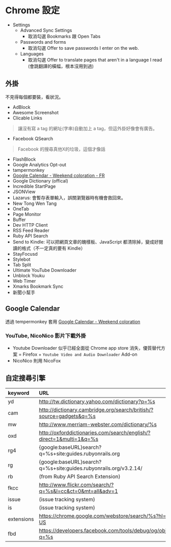 # Chrome 設定
* Settings
  * Advanced Sync Settings
    * 取消勾選 Bookmarks 跟 Open Tabs
  * Passwords and forms
    * 取消勾選 Offer to save passwords I enter on the web.
  * Languages
    * 取消勾選 Offer to translate pages that aren't in a language I read (會跳翻譯的橫幅，根本沒用到過)

## 外掛
不見得每個都要裝，看狀況。

* AdBlock
* Awesome Screenshot
* Clicable Links
> 讓沒有寫 a tag 的網址(字串)自動加上 a tag，但這外掛好像會有廣告。
* Facebook QSearch
> Facebook 的搜尋真他X的垃圾，這個才像話
* FlashBlock
* Google Analytics Opt-out
* tampermonkey
* [Google Calendar - Weekend coloration - FR](http://userscripts.org/scripts/show/77649)
* Google Dictionary (offical)
* Incredible StartPage
* JSONView
* Lazarus: 會暫存表單輸入，誤關瀏覽器時有機會救回來。
* New Tong Wen Tang
* OneTab
* Page Monitor
* Buffer
* Dev HTTP Client
* RSS Feed Reader
* Ruby API Search
* Send to Kindle: 可以把網頁文章的醜樣板、JavaScript 都清除掉，變成好閱讀的格式（不一定真的要有 Kindle）
* StayFocusd
* Stylebot
* Tab Split
* Ultimate YouTube Downloader
* Unblock Youku
* Web Timer
* Xmarks Bookmark Sync
* 新聞小幫手

## Google Calendar

透過 tempermonkey 套用 [Google Calendar - Weekend coloration](http://userscripts.org/scripts/source/77648.user.js)

### YouTube, NicoNico 影片下載外掛

* Youtube Downloader 似乎已經全面從 Chrome app store 消失，優質替代方案 = Firefox + `Youtube Video and Audio Downloader` Add-on
* NicoNico 則用 NicoFox


## 自定搜尋引擎

|keyword      |URL                                                                  |
|:------------|:--------------------------------------------------------------------|
| yd          | http://tw.dictionary.yahoo.com/dictionary?p=%s                      |
| cam         | http://dictionary.cambridge.org/search/british/?source=gadgets&q=%s |
| mw          | http://www.merriam-webster.com/dictionary/%s                        |
| oxd         | http://oxforddictionaries.com/search/english/?direct=1&multi=1&q=%s |
| rg4         | {google:baseURL}search?q=%s+site:guides.rubyonrails.org             |
| rg          | {google:baseURL}search?q=%s+site:guides.rubyonrails.org/v3.2.14/    |
| rb          | (from Ruby API Search Extension)                                    |
| fkcc        | http://www.flickr.com/search/?q=%s&l=cc&ct=0&mt=all&adv=1           |
| issue       | (issue tracking system)                                             |
| is          | (issue tracking system)                                             |
| extensions  | https://chrome.google.com/webstore/search/%s?hl=en-US               |
| fbd         | https://developers.facebook.com/tools/debug/og/object?q=%s          |

